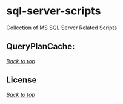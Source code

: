 # sql-server-scripts
Collection of MS SQL Server Related Scripts
<a name="header1"></a>
 
## QueryPlanCache: 

[*Back to top*](#header1)

## License
[*Back to top*](#header1)
